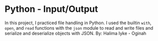 # Python - Input/Output

In this project, I practiced file handling in Python. I used the builtin `with`,
`open`, and `read` functions with the `json` module to read and write files and
serialize and deserialize objects with JSON.
By: Halima Iyke - Oginah
